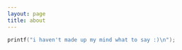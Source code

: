 ```yaml
---
layout: page
title: about
---
```


```cpp
printf("i haven't made up my mind what to say :)\n");
```
